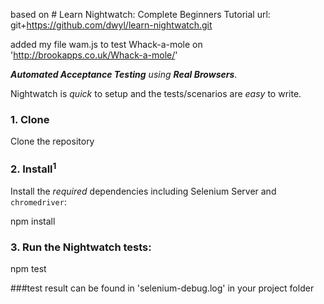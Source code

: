 based on # Learn Nightwatch: Complete Beginners Tutorial  url: git+https://github.com/dwyl/learn-nightwatch.git

added my file wam.js to test Whack-a-mole on 'http://brookapps.co.uk/Whack-a-mole/'

_**Automated Acceptance Testing** using **Real Browsers**_.

Nightwatch is _quick_ to setup and the tests/scenarios are _easy_ to write.


### 1. Clone

Clone the repository 

### 2. Install<sup>1</sup>

Install the *required* dependencies including Selenium Server and `chromedriver`:


npm install


### 3. Run the Nightwatch tests:


npm test


###test result
can be found in 'selenium-debug.log' in your project folder

